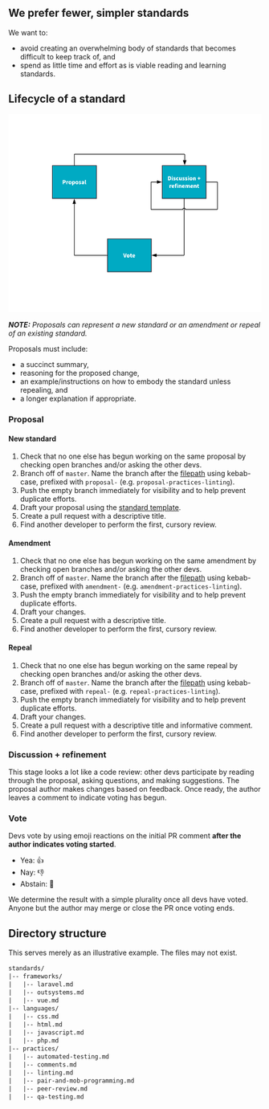 ## We prefer fewer, simpler standards
We want to:
- avoid creating an overwhelming body of standards that becomes difficult to keep track of, and 
- spend as little time and effort as is viable reading and learning standards.


## Lifecycle of a standard
![](../img/standard-lifecycle.png)

***NOTE:** Proposals can represent a new standard or an amendment or repeal of an existing standard.*

Proposals must include:
- a succinct summary,
- reasoning for the proposed change,
- an example/instructions on how to embody the standard unless repealing, and
- a longer explanation if appropriate.

### Proposal
#### New standard
1. Check that no one else has begun working on the same proposal by checking open branches and/or asking the other devs.
2. Branch off of `master`. Name the branch after the [filepath](#directory-structure) using kebab-case, prefixed with `proposal-` (e.g. `proposal-practices-linting`).
3. Push the empty branch immediately for visibility and to help prevent duplicate efforts.
4. Draft your proposal using the [standard template](../template-standard.md).
5. Create a pull request with a descriptive title.
6. Find another developer to perform the first, cursory review.

#### Amendment
1. Check that no one else has begun working on the same amendment by checking open branches and/or asking the other devs.
2. Branch off of `master`. Name the branch after the [filepath](#directory-structure) using kebab-case, prefixed with `amendment-` (e.g. `amendment-practices-linting`).
3. Push the empty branch immediately for visibility and to help prevent duplicate efforts.
4. Draft your changes.
5. Create a pull request with a descriptive title.
6. Find another developer to perform the first, cursory review.

#### Repeal
1. Check that no one else has begun working on the same repeal by checking open branches and/or asking the other devs.
2. Branch off of `master`. Name the branch after the [filepath](#directory-structure) using kebab-case, prefixed with `repeal-` (e.g. `repeal-practices-linting`).
3. Push the empty branch immediately for visibility and to help prevent duplicate efforts.
4. Draft your changes.
5. Create a pull request with a descriptive title and informative comment.
6. Find another developer to perform the first, cursory review.

### Discussion + refinement
This stage looks a lot like a code review: other devs participate by reading through the proposal, asking questions, and making suggestions. The proposal author makes changes based on feedback. Once ready, the author leaves a comment to indicate voting has begun.

### Vote
Devs vote by using emoji reactions on the initial PR comment **after the author indicates voting started**. 

- Yea: :+1:
- Nay: :-1:
- Abstain: :eyes:

We determine the result with a simple plurality once all devs have voted. Anyone but the author may merge or close the PR once voting ends.


## Directory structure
This serves merely as an illustrative example. The files may not exist.

```
standards/
|-- frameworks/
|   |-- laravel.md
|   |-- outsystems.md
|   |-- vue.md
|-- languages/
|   |-- css.md
|   |-- html.md
|   |-- javascript.md
|   |-- php.md
|-- practices/
|   |-- automated-testing.md
|   |-- comments.md
|   |-- linting.md
|   |-- pair-and-mob-programming.md
|   |-- peer-review.md
|   |-- qa-testing.md
```
